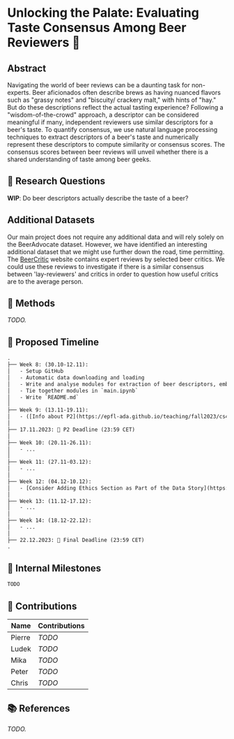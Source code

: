 # Unlocking the Palate: Evaluating Taste Consensus Among Beer Reviewers 🍺

## Abstract

Navigating the world of beer reviews can be a daunting task for non-experts. Beer aficionados often describe brews as having nuanced flavors such as "grassy notes" and "biscuity/ crackery malt," with hints of "hay." But do these descriptions reflect the actual tasting experience? Following a "wisdom-of-the-crowd" approach, a descriptor can be considered meaningful if many, independent reviewers use similar descriptors for a beer's taste. To quantify consensus, we use natural language processing techniques to extract descriptors of a beer's taste and numerically represent these descriptors to compute similarity or consensus scores. The consensus scores between beer reviews will unveil whether there is a shared understanding of taste among beer geeks.

## 🔎 Research Questions

**WIP**: Do beer descriptors actually describe the taste of a beer?

## Additional Datasets

Our main project does not require any additional data and will rely solely on the BeerAdvocate dataset. However, we have identified an interesting additional dataset that we might use further down the road, time permitting. The [BeerCritic](http://www.thebeercritic.com/) website contains expert reviews by selected beer critics. We could use these reviews to investigate if there is a similar consensus between 'lay-reviewers' and critics in order to question how useful critics are to the average person.

## 🔮 Methods

*TODO.*

## 📆 Proposed Timeline

```txt
.
├── Week 8: (30.10-12.11):
│   - Setup GitHub
│   - Automatic data downloading and loading
│   - Write and analyse modules for extraction of beer descriptors, embedding, and consensus scores
│   - Tie together modules in `main.ipynb`
│   - Write `README.md`
│  
├── Week 9: (13.11-19.11):
│   - ([Info about P2](https://epfl-ada.github.io/teaching/fall2023/cs401/projects/))
│
├── 17.11.2023: 🔴 P2 Deadline (23:59 CET)
│
├── Week 10: (20.11-26.11):
│   - ...
│
├── Week 11: (27.11-03.12):
│   - ...
│
├── Week 12: (04.12-10.12):
│   - [Consider Adding Ethics Section as Part of the Data Story](https://edstem.org/eu/courses/808/discussion/65545)
│
├── Week 13: (11.12-17.12):
│   - ...
│
├── Week 14: (18.12-22.12):
│   - ...
│
├── 22.12.2023: 🔴 Final Deadline (23:59 CET)
.
```

## 🗿 Internal Milestones

```txt
TODO
```

## 👥 Contributions

| Name   | Contributions |
| ------ | ------------- |
| Pierre | *TODO*        |
| Ludek  | *TODO*        |
| Mika   | *TODO*        |
| Peter  | *TODO*        |
| Chris  | *TODO*        |

## 📚 References

*TODO.*
